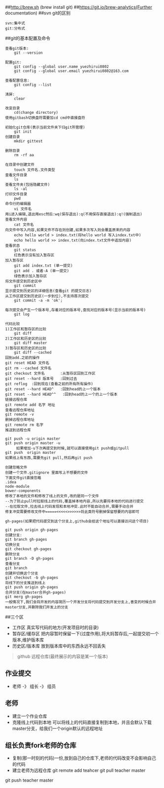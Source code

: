 ##http://brew.sh  (brew install git)
##https://git.io/brew-analytics(Further documentation)
##svn git的区别
```
svn:集中式
git:分布式
```
##git的基本配置及命令
```
查看git版本:
    git --version

配置git:
    git config --global user.name yuezhirui0802
    git config --global user.email yuezhirui0802@163.com

查看配置信息:
    git config --list

清屏:
    clear

改变目录
    cd(change directory)
使用gitbash切换盘符需要加cd cmd中直接盘符

初始化git仓库(表示当前文件夹下归git所管理)
    git init
创建目录
    mkdir gittest

删除目录
    rm -rf aa

在目录中创建文件
    touch 文件名.文件类型
查看文件目录
    ls
查看文件夹(包括隐藏文件)
    ls -al
打印文件目录
    pwd
命令行的编辑器
    vi 文件名
用i进入编辑,退出用esc然后:wq(保存退出):q(不用保存直接退出):q!(强制退出)
查看文件内容
    cat 文件名
向文件中写入内容,如果文件不存在则创建,如果多次写入则会覆盖原来的内容
    echo hello world > index.txt(将hello world 写入index.txt中)
    echo hello world >> index.txt(向index.txt文件中追加内容)
查看状态
    git status
    红色表示没有加入暂存区
加入暂存区
    git add index.txt (单一提交)
    git add . 或者-A (单一提交)
    绿色表示加入暂存区
将文件提交到历史区中
    git commit
显示提交到历史区的详细信息(查看git 的提交日志)
从工作区提交到历史区(一步到位),不支持首次提交
    git commit -a -m 'ok';

每次提交会产生一个版本号,存着对应的版本号,查找对应的版本号(显示当前的版本号)
    git log

代码比较
1)工作区和暂存区的比较
    git diff
2)工作区和历史区的比较
    git diff master
3)暂存区和历史区的比较
    git diff --cached
回到add.之前的操作
git reset HEAD 文件名   
git rm --cached 文件名
git checkout 文件名       :从暂存区回到工作区
git reset --hard 版本号   :回到过去
git reflog  :回到现在(查看之前的所有所有操作)
git reset --hard HEAD^   :回到head的上一个版本
git reset --hard HEAD^^   :回到head的上一个的上一个版本
链接远程仓库
git remote add 名字 地址
查看远程仓库地址
git remote -v
删掉远程仓库地址
git remote rm 名字
推送到远程仓库

git push -u origin master
git push origin master -u
     如果增加-u下次再提交到时候,就可以直接使用git push或gitpull
git push  origin master
如果线上有东西,需要先git pull,然后再git push

创建忽略文件
创建一个文件.gitignore 里面写上不想要的文件
下面文件git直接忽略
.idea
node-module
bower-components
修改了本地的文件和修改了线上的文件,改的是同一个文件
--为了防止pull时拉取线上的代码,覆盖掉本地内容,所以先要将本地的代码进行提交
--在拉取文件,拉去线上代码发现和本地冲突.此时不能自动合并,需要手动合并
修复冲突需要修改文件中=====<<<<<>>>>>>将此类符号删掉保留想要的内容即可

gh-pages(如果把代码提交到这个分支上,github会给这个地址可以直接访问这个项目)

git push origin gh-pages
创建分支:
git branch gh-pages
切换分支
git checkout gh-pages
删除分支
git branch -D gh-pages
查看分支
git branch
创建并切换这个分支
git checkout -b gh-pages
将线下的分支推送到线上
git push origin gh-pages
合并分支(在master合并gh-pages)
git merg gh-pages
一般情况下,我们会将开发的内容简历一个开发分支将代码提交到开发分支上,善变的时候合并master分支,并删除我们开发上的分支
```

##三个区
- 工作区 真实写代码的地方(开发项目时的目录)
- 暂存区/缓存区 把内容暂时保留一下(过度作用),将大妈暂存后,一起提交初一个版本,维护版本库
- 历史区/版本库 放到版本库中的东西永远不回丢失
>github 远程仓库(最终展示的内容是某一个版本)


## 作业提交
- 老师 -》 组长 -》 组员
## 老师
- 建立一个作业仓库
- 克隆线上代码到本地
可以将线上的代码直接复制到本地，并且会默认下载master分支，给我们一个origin默认的远程地址
## 组长负责fork老师的仓库
- 复制(那一时刻的代码)一份,放到自己的仓库下,老师的代码改变不会影响自己的代码
- 建立老师为远程仓库
git remote add teahcer
git pull teacher master

git push teacher master

